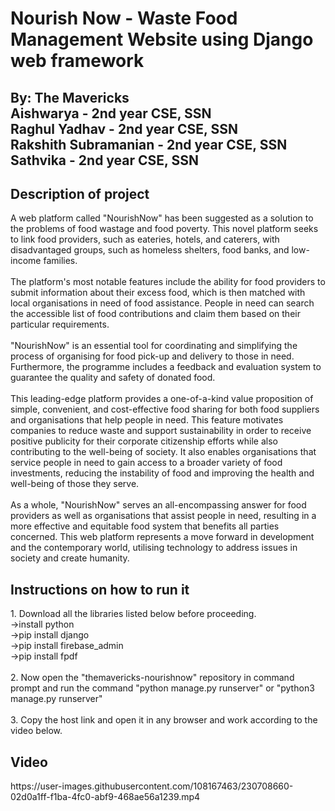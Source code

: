 <h1>Nourish Now - Waste Food Management Website using Django web framework</h1>
<h2>By: The Mavericks<br>Aishwarya - 2nd year CSE, SSN<br>Raghul Yadhav - 2nd year CSE, SSN<br>Rakshith Subramanian - 2nd year CSE, SSN<br>Sathvika - 2nd year CSE, SSN</h1>

<h2>Description of project</h2>
<p>A web platform called "NourishNow" has been suggested as a solution to the problems of food wastage and food poverty. This novel platform seeks to link food providers, such as eateries, hotels, and caterers, with disadvantaged groups, such as homeless shelters, food banks, and low-income families.<br><br>The platform's most notable features include the ability for food providers to submit information about their excess food, which is then matched with local organisations in need of food assistance. People in need can search the accessible list of food contributions and claim them based on their particular requirements.<br><br>"NourishNow" is an essential tool for coordinating and simplifying the process of organising for food pick-up and delivery to those in need. Furthermore, the programme includes a feedback and evaluation system to guarantee the quality and safety of donated food.<br><br>This leading-edge platform provides a one-of-a-kind value proposition of simple, convenient, and cost-effective food sharing for both food suppliers and organisations that help people in need. This feature motivates companies to reduce waste and support sustainability in order to receive positive publicity for their corporate citizenship efforts while also contributing to the well-being of society. It also enables organisations that service people in need to gain access to a broader variety of food investments, reducing the instability of food and improving the health and well-being of those they serve.<br><br>As a whole, "NourishNow" serves an all-encompassing answer for food providers as well as organisations that assist people in need, resulting in a more effective and equitable food system that benefits all parties concerned. This web platform represents a move forward in development and the contemporary world, utilising technology to address issues in society and create humanity.</p>

<h2>Instructions on how to run it</h2>
<p>
1. Download all the libraries listed below before proceeding.<br> ->install python<br>	->pip install django<br>	->pip install firebase_admin<br>	->pip install fpdf<br><br>
2. Now open the "themavericks-nourishnow" repository in command prompt and run the command "python manage.py runserver" or "python3 manage.py runserver"<br><br>
3. Copy the host link and open it in any browser and work according to the video below.</p>

<h2>Video</h2>
https://user-images.githubusercontent.com/108167463/230708660-02d0a1ff-f1ba-4fc0-abf9-468ae56a1239.mp4

